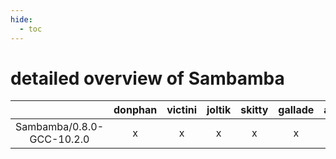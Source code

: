 ```yaml
---
hide:
  - toc
---
```


detailed overview of Sambamba
=============================

| |donphan|victini|joltik|skitty|gallade|accelgor|swalot|doduo|
| :---: | :---: | :---: | :---: | :---: | :---: | :---: | :---: | :---: |
|Sambamba/0.8.0-GCC-10.2.0|x|x|x|x|x|-|x|x|
